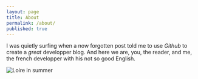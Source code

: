 ```yaml
---
layout: page
title: About
permalink: /about/
published: true
---
```


I was quietly surfing when a now forgotten post told me to use _Github_ to create a _great_ developper blog. And here we are, you, the reader, and me, the french developper with his not so good English.

![Loire in summer]({{site.baseurl}}/images/loire-in-summer.jpg)

